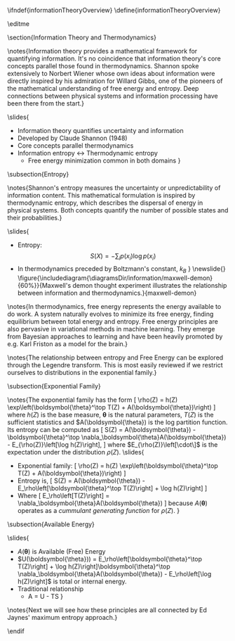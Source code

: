 \ifndef{informationTheoryOverview}
\define{informationTheoryOverview}

\editme

\section{Information Theory and Thermodynamics}

\notes{Information theory provides a mathematical framework for quantifying information. It's no coincidence that information theory's core concepts parallel those found in thermodynamics. Shannon spoke extensively to Norbert Wiener whose own ideas about information were directly inspired by his admiration for Willard Gibbs, one of the pioneers of the mathematical understanding of free energy and entropy. Deep connections between physical systems and information processing have been there from the start.}

\slides{
* Information theory quantifies uncertainty and information
* Developed by Claude Shannon (1948)
* Core concepts parallel thermodynamics
* Information entropy $\leftrightarrow$ Thermodynamic entropy
  * Free energy minimization common in both domains
}

\subsection{Entropy}

\notes{Shannon's entropy measures the uncertainty or unpredictability of information content. This mathematical formulation is inspired by thermodynamic entropy, which describes the dispersal of energy in physical systems. Both concepts quantify the number of possible states and their probabilities.}

\slides{
* Entropy: $$S(X) = -\sum_i p(x_i) \log p(x_i)$$
* In thermodynamics preceded by Boltzmann's constant, $k_B$
}
\newslide{}
\figure{\includediagram{\diagramsDir/information/maxwell-demon}{60%}}{Maxwell's demon thought experiment illustrates the relationship between information and thermodynamics.}{maxwell-demon}


\notes{In thermodynamics, free energy represents the energy available to do work. A system naturally evolves to minimize its free energy, finding equilibrium between total energy and entropy. Free energy principles are also pervasive in variational methods in machine learning. They emerge from Bayesian approaches to learning and have been heavily promoted by e.g. Karl Friston as a model for the brain.}

\notes{The relationship between entropy and Free Energy can be explored through the Legendre transform. This is most easily reviewed if we restrict ourselves to distributions in the exponential family.}

\subsection{Exponential Family}

\notes{The exponential family has the form
\[
  \rho(Z) = h(Z) \exp\left(\boldsymbol{\theta}^\top T(Z) + A(\boldsymbol{\theta})\right)
\]
where $h(Z)$ is the base measure, $\boldsymbol{\theta}$ is the natural parameters, $T(Z)$ is the sufficient statistics and $A(\boldsymbol{\theta}) is the log partition function. Its entropy can be computed as
\[
  S(Z) = A(\boldsymbol{\theta}) - \boldsymbol{\theta}^\top \nabla_\boldsymbol{\theta}A(\boldsymbol{\theta}) - E_{\rho(Z)}\left[\log h(Z)\right],
\]
where $E_{\rho(Z)}\left[\cdot\]$ is the expectation under the distribution $\rho(Z)$.
\slides{
* Exponential family:
  \[
  \rho(Z) = h(Z) \exp\left(\boldsymbol{\theta}^\top T(Z) + A(\boldsymbol{\theta})\right)
  \]
* Entropy is,
  \[
  S(Z) =   A(\boldsymbol{\theta}) -  E_\rho\left[\boldsymbol{\theta}^\top T(Z)\right]  + \log h(Z)\right]
  \]
* Where
  \[
  E_\rho\left[T(Z)\right] = \nabla_\boldsymbol{\theta}A(\boldsymbol{\theta})
  \]
  because $A(\boldsymbol{\theta})$ operates as a *cummulant generating function* for $\rho(Z)$.
}

\subsection{Available Energy}

\slides{
* $A(\boldsymbol{\theta})$ is Available (Free) Energy
* $U(\boldsymbol{\theta})) = E_\rho\left[\boldsymbol{\theta}^\top T(Z)\right]  + \log h(Z)\right]\boldsymbol{\theta}^\top \nabla_\boldsymbol{\theta}A(\boldsymbol{\theta}) - E_\rho\left[\log h(Z)\right]$ is total or internal energy.
* Traditional relationship
  * A = U - TS
}

\notes{Next we will see how these principles are all connected by Ed Jaynes' maximum entropy approach.}

\endif 
